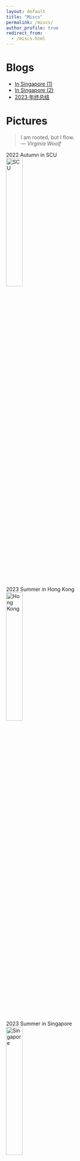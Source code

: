```yaml
---
layout: default
title: "Miscs"
permalink: /miscs/
author_profile: true  
redirect_from: 
  - /miscs.html
---
```


<span class='anchor' id='about-me'></span>

# Blogs
- [In Singapore (1)](https://mp.weixin.qq.com/s/D-zJ3VqnBxWmVqVa-9aZ1w)
- [In Singapore (2)](https://mp.weixin.qq.com/s/6_DhiiGS6mQ-TecYnlMlJg)
- [2023·年终总结](https://mp.weixin.qq.com/s/a_yVTViOs-yrezE0Tz1wUQ) 

# Pictures

> I am rooted, but I flow.  
> — *Virginia Woolf*

<div class='paper-box'>
  <div class='paper-box-image'>
    <div><div class="badge">2022 Autumn in SCU</div>
      <img src='{{ site.baseurl }}/images/scu.jpg' alt="SCU" width="30%">
    </div>
  </div>
  <div class='paper-box-text' markdown="1"></div>
</div>

<div class='paper-box'>
  <div class='paper-box-image'>
    <div><div class="badge">2023 Summer in Hong Kong</div>
      <img src='{{ site.baseurl }}/images/HK.jpg' alt="Hong Kong" width="30%">
    </div>
  </div>
  <div class='paper-box-text' markdown="1"></div>
</div>

<div class='paper-box'>
  <div class='paper-box-image'>
    <div><div class="badge">2023 Summer in Singapore</div>
      <img src='{{ site.baseurl }}/images/sg1.jpg' alt="Singapore" width="30%">
    </div>
  </div>
  <div class='paper-box-text' markdown="1"></div>
</div>

<div class='paper-box'>
  <div class='paper-box-image'>
    <div><div class="badge">2023 Summer in Singapore</div>
      <img src='{{ site.baseurl }}/images/sg2.jpg' alt="Singapore" width="30%">
    </div>
  </div>
  <div class='paper-box-text' markdown="1"></div>
</div>

<div class='paper-box'>
  <div class='paper-box-image'>
    <div><div class="badge">2023 Summer in NUS</div>
      <img src='{{ site.baseurl }}/images/nus.jpg' alt="NUS" width="30%">
    </div>
  </div>
  <div class='paper-box-text' markdown="1"></div>
</div>

<div class='paper-box'>
  <div class='paper-box-image'>
    <div><div class="badge">2024 Summer in CUHK</div>
      <img src='{{ site.baseurl }}/images/cuhk.jpg' alt="CUHK" width="30%">
    </div>
  </div>
  <div class='paper-box-text' markdown="1"></div>
</div>

